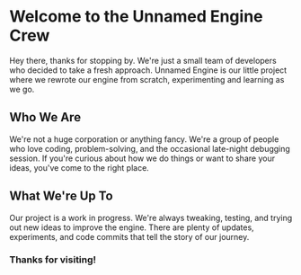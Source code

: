 # Welcome to the Unnamed Engine Crew

Hey there, thanks for stopping by.
We're just a small team of developers who decided to take a fresh approach. Unnamed Engine is our little project where we rewrote our engine from scratch, experimenting and learning as we go.

## Who We Are

We're not a huge corporation or anything fancy. We're a group of people who love coding, problem-solving, and the occasional late-night debugging session. If you're curious about how we do things or want to share your ideas, you've come to the right place.

## What We're Up To

Our project is a work in progress. We're always tweaking, testing, and trying out new ideas to improve the engine. There are plenty of updates, experiments, and code commits that tell the story of our journey.

### Thanks for visiting!
